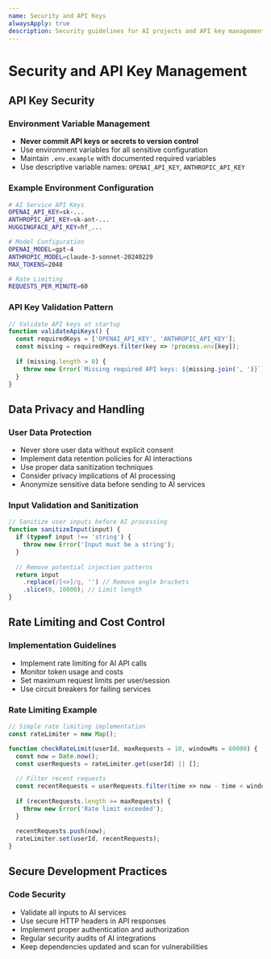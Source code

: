 ```yaml
---
name: Security and API Keys
alwaysApply: true
description: Security guidelines for AI projects and API key management
---
```


# Security and API Key Management

## API Key Security

### Environment Variable Management
- **Never commit API keys or secrets to version control**
- Use environment variables for all sensitive configuration
- Maintain `.env.example` with documented required variables
- Use descriptive variable names: `OPENAI_API_KEY`, `ANTHROPIC_API_KEY`

### Example Environment Configuration
```bash
# AI Service API Keys
OPENAI_API_KEY=sk-...
ANTHROPIC_API_KEY=sk-ant-...
HUGGINGFACE_API_KEY=hf_...

# Model Configuration
OPENAI_MODEL=gpt-4
ANTHROPIC_MODEL=claude-3-sonnet-20240229
MAX_TOKENS=2048

# Rate Limiting
REQUESTS_PER_MINUTE=60
```

### API Key Validation Pattern
```javascript
// Validate API keys at startup
function validateApiKeys() {
  const requiredKeys = ['OPENAI_API_KEY', 'ANTHROPIC_API_KEY'];
  const missing = requiredKeys.filter(key => !process.env[key]);
  
  if (missing.length > 0) {
    throw new Error(`Missing required API keys: ${missing.join(', ')}`);
  }
}
```

## Data Privacy and Handling

### User Data Protection
- Never store user data without explicit consent
- Implement data retention policies for AI interactions
- Use proper data sanitization techniques
- Consider privacy implications of AI processing
- Anonymize sensitive data before sending to AI services

### Input Validation and Sanitization
```javascript
// Sanitize user inputs before AI processing
function sanitizeInput(input) {
  if (typeof input !== 'string') {
    throw new Error('Input must be a string');
  }
  
  // Remove potential injection patterns
  return input
    .replace(/[<>]/g, '') // Remove angle brackets
    .slice(0, 10000); // Limit length
}
```

## Rate Limiting and Cost Control

### Implementation Guidelines
- Implement rate limiting for AI API calls
- Monitor token usage and costs
- Set maximum request limits per user/session
- Use circuit breakers for failing services

### Rate Limiting Example
```javascript
// Simple rate limiting implementation
const rateLimiter = new Map();

function checkRateLimit(userId, maxRequests = 10, windowMs = 60000) {
  const now = Date.now();
  const userRequests = rateLimiter.get(userId) || [];
  
  // Filter recent requests
  const recentRequests = userRequests.filter(time => now - time < windowMs);
  
  if (recentRequests.length >= maxRequests) {
    throw new Error('Rate limit exceeded');
  }
  
  recentRequests.push(now);
  rateLimiter.set(userId, recentRequests);
}
```

## Secure Development Practices

### Code Security
- Validate all inputs to AI services
- Use secure HTTP headers in API responses
- Implement proper authentication and authorization
- Regular security audits of AI integrations
- Keep dependencies updated and scan for vulnerabilities